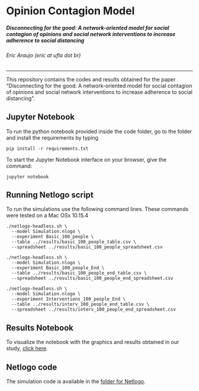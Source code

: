# Opinion Contagion Model


##### Disconnecting for the good: A network-oriented model for social contagion of opinions and social network interventions to increase adherence to social distancing


###### Eric Araujo (eric at ufla dot br)

---

This repository contains the codes and results obtained for the paper "Disconnecting for the good: A network-oriented model for social contagion of opinions and social network interventions to increase adherence to social distancing". 

## Jupyter Notebook

To run the python notebook provided inside the code folder, go to the folder and install the requirements by typing 

```
pip install -r requirements.txt
```

To start the Jupyter Notebook interface on your browser, give the command:

```
jupyter notebook
```


## Running Netlogo script

To run the simulations use the following command lines. These commands were tested on a Mac OSx 10.15.4

```
./netlogo-headless.sh \
  --model Simulation.nlogo \
  --experiment Basic_100_people \
  --table ../results/basic_100_people_table.csv \
  --spreadsheet ../results/basic_100_people_spreadsheet.csv
```

```
./netlogo-headless.sh \
  --model Simulation.nlogo \
  --experiment Basic_100_people_End \
  --table ../results/basic_100_people_end_table.csv \
  --spreadsheet ../results/basic_100_people_end_spreadsheet.csv
```

```
./netlogo-headless.sh \
  --model Simulation.nlogo \
  --experiment Interventions_100_people_End \
  --table ../results/interv_100_people_end_table.csv \
  --spreadsheet ../results/interv_100_people_end_spreadsheet.csv
```

## Results Notebook

To visualize the notebook with the graphics and results obtained in our study, [click here](./code/Data_Analysis.ipynb).

## Netlogo code

The simulation code is available in the [folder for Netlogo](./code/Netlogo).